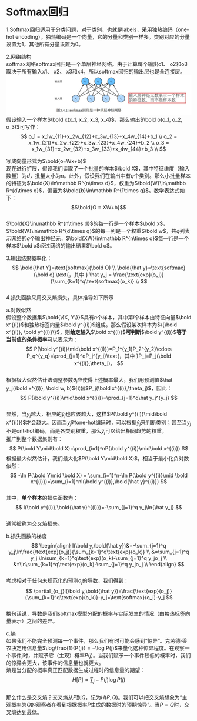 # Softmax回归  
1.Softmax回归适用于分类问题，对于类别，也就是labels，采用独热编码（one‐hot encoding）。独热编码是一个向量，它的分量和类别一样多。类别对应的分量设置为1，其他所有分量设置为0。  

2.网络结构  
softmax网络softmax回归是一个单层神经网络。由于计算每个输出o1、 o2和o3取决于所有输入x1、 x2、 x3和x4，所以softmax回归的输出层也是全连接层。  
![softmax网络结构](picture\softmax_structure.jpg)  
假设输入一个样本$\bold x(x_1, x_2, x_3, x_4)$，那么输出$\bold o(o_1, o_2, o_3)$可写作：
$$
o_1 = x_1w_{11}+x_2w_{12}+x_3w_{13}+x_4w_{14}+b_1 \\
o_2 = x_1w_{21}+x_2w_{22}+x_3w_{23}+x_4w_{24}+b_2 \\
o_3 = x_1w_{31}+x_2w_{32}+x_3w_{33}+x_4w_{44}+b_3 \\
$$

写成向量形式为$\bold{o=Wx+b}$  
现在进行扩展，假设我们读取了一个批量的样本$\bold X$，其中特征维度（输入数量）为$d$，批量大小为$n$。此外，假设我们在输出中有$q$个类别。那么小批量样本的特征为$\bold{X}\in\mathbb R^{n\times d}$，权重为$\bold{W}\in\mathbb R^{d\times q}$，偏置为$\bold{b}\in\mathbb R^{1\times q}$。数学表达式如下：  
$$\bold{O = XW+b}$$  
$\bold{X}\in\mathbb R^{n\times d}$的每一行是一个样本$\bold x$，$\bold{W}\in\mathbb R^{d\times q}$的每一列是一个权重$\bold w$，共$q$列表示网络的$q$个输出神经元，$\bold{XW}\in\mathbb R^{n\times q}$每一行是一个样本$\bold x$经过网络的输出结果$\bold o$。

3.输出结果概率化：  
$$
\bold{\hat Y}=\text{softmax}(\bold O) \\
\bold{\hat y}=\text{softmax}(\bold o) \text{，其中 } \hat y_j = \frac{\text{exp}(o_j)}{\sum_{k=1}^q\text{softmax}(o_k)} \\ 
$$  
4.损失函数采用交叉熵损失，具体推导如下所示  

a.对数似然  
假设整个数据集$\bold{\{X, Y\}}$具有$n$个样本，其中第$i$个样本由特征向量$\bold x^{(i)}$和独热标签向量$\bold y^{(i)}$组成。那么假设某次样本为$\{\bold x^{(i)}, \bold y^{(i)}\}$，则**给定输入**$\bold x^{(i)}$**可判断**$\bold y^{(i)}$**等于当前值的条件概率**可以表示为：     
$$
P(\bold y^{(i)}\mid\bold x^{(i)})=P_1^{y_1}P_2^{y_2}\cdots P_q^{y_q}=\prod_{j=1}^qP_j^{y_j}\text{，其中 }P_j=P_j(\bold x^{(i)},\theta_j)。
$$  
根据极大似然估计法调整参数$\theta_j$应使得上述概率最大，我们用预测值$\hat y_j(\bold x^{(i)}, \bold w, b)$代替$P_j(\bold x^{(i)},\theta_j)$，因此：  
$$
P(\bold y^{(i)}\mid\bold x^{(i)})=\prod_{j=1}^q\hat y_j^{y_j}  
$$  
显然，当$y_j$越大，相应的$\hat y_j$也应该越大，这样$P(\bold y^{(i)}\mid\bold x^{(i)})$才会越大。因而当$y_j$时one-hot编码时，可以根据$\hat y_j$来判断类别；甚至当$y_j$不是ont-hot编码，而是各类别权重，那么$\hat y_j$可以给出相同趋势的权重。   
推广到整个数据集则有：  
$$
P(\bold Y\mid\bold X)=\prod_{i=1}^nP(\bold y^{(i)}\mid\bold x^{(i)})  
$$
根据最大似然估计，我们最大化$P(\bold Y\mid\bold X)$，相当于最小化负对数似然： 
$$
-\ln P(\bold Y\mid \bold X) = \sum_{i=1}^n-\ln P(\bold y^{(i)}\mid \bold x^{(i)})=\sum_{i=1}^nl(\bold y^{(i)},\bold{\hat y}^{(i)})
$$  
其中，**单个样本**的损失函数为：
$$
l(\bold y^{(i)},\bold{\hat y}^{(i)})=-\sum_{j=1}^q y_j\ln{\hat y_j}
$$  
通常被称为交叉熵损失。  

b.损失函数的梯度  
$$
\begin{align}
l(\bold y,\bold{\hat y})&=-\sum_{j=1}^q y_j\ln\frac{\text{exp}(o_j)}{\sum_{k=1}^q\text{exp}(o_k)} \\
&=\sum_{j=1}^q y_j \ln\sum_{k=1}^q\text{exp}(o_k)-\sum_{j=1}^q y_jo_j \\
&=\ln\sum_{k=1}^q\text{exp}(o_k)-\sum_{j=1}^q y_jo_j \\
\end{align}
$$  
考虑相对于任何未规范化的预测$o_j$的导数，我们得到：
$$
\partial_{o_j}l(\bold y,\bold{\hat y})=\frac{\text{exp}(o_j)}{\sum_{k=1}^q\text{exp}(o_k)}-y_j=\text{softmax}(o_j)-y_j
$$  
换句话说，导数是我们softmax模型分配的概率与实际发生的情况（由独热标签向量表示）之间的差异。 

c.熵  
如果我们不能完全预测每一个事件，那么我们有时可能会感到“惊异”。克劳德·香农决定用信息量$\log\frac{1}{P(j)} = −\log P(j)$来量化这种惊异程度。在观察一个事件j时，并赋予它（主观）概率$P(j)$。当我们赋予一个事件较低的概率时，我们的惊异会更大，该事件的信息量也就更大。  
熵是当分配的概率真正匹配数据生成过程时的信息量的期望：
$$
H[P]=\sum_j -P(j)\log P(j)
$$  
那么什么是交叉熵？交叉熵从$P$到$Q$，记为$H(P, Q)$。我们可以把交叉熵想象为“主观概率为$Q$的观察者在看到根据概率$P$生成的数据时的预期惊异”。当$P = Q$时，交叉熵达到最低。  